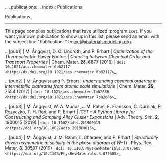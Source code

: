 .. _publications:
.. index:: Publications

Publications
************

This page compiles publications that have utilized :program:`icet`.
If you want your own publication to show up in this list, please send
an email with the subject line "Publication: <paper title>" to
icet@materialsmodeling.org.

.. [pub1]
   | M. Ångqvist, D. O. Lindroth, and P. Erhart
   | *Optimization of the Thermoelectric Power Factor:*
   | *Coupling between Chemical Order and Transport Properties*
   | Chem. Mater. **28**, 6877 (2016)
   | `doi: 10.1021/acs.chemmater.6b02117 <http://dx.doi.org/10.1021/acs.chemmater.6b02117>`_

.. [pub2]
   | M. Ångqvist and P. Erhart
   | *Understanding chemical ordering in intermetallic clathrates from atomic scale simulations*
   | Chem. Mater. **29**, 7554 (2017)
   | `doi: 10.1021/acs.chemmater.7b02686 <http://dx.doi.org/10.1021/acs.chemmater.7b02686>`_

.. [pub3]
   | M. Ångqvist, W. A. Muñoz, J. M. Rahm, E. Fransson, C. Durniak, P. Rozyczko, T. H. Rod, and P. Erhart
   | *ICET – A Python Library for Constructing and Sampling Alloy Cluster Expansions*
   | Adv. Theory. Sim. **2**, 1900015 (2019)
   | `doi: 10.1002/adts.201900015 <https://doi.org/10.1002/adts.201900015>`_

.. [pub4]
   | M. Ångqvist, J. M. Rahm, L. Gharaee, and P. Erhart
   | *Structurally driven asymmetric miscibility in the phase diagram of W–Ti*
   | Phys. Rev. Mater. **3**, 30597 (2019)
   | `doi: 10.1103/PhysRevMaterials.3.073605 <https://doi.org/10.1103/PhysRevMaterials.3.073605>`_

